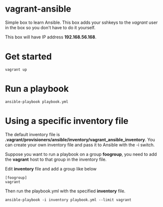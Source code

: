 # vagrant-ansible

Simple box to learn Ansible. This box adds your sshkeys to the *vagrant* user in the box so you don't have to do it yourself.

This box will have IP address **192.168.56.168**.

# Get started

```
vagrant up
```

# Run a playbook

```
ansible-playbook playbook.yml
```

# Using a specific **inventory** file

The default inventory file is **.vagrant/provisioners/ansible/inventory/vagrant_ansible_inventory**. You can create your own inventory file and pass it to Ansible with the -i switch.

Suppose you want to run a playbook on a group **foogroup**, you need to add the **vagrant** host to that group in the inventory file.

Edit **inventory** file and add a group like below

```
[foogroup]
vagrant
```

Then run the playbook.yml with the specified **inventory** file.

```
ansible-playbook -i inventory playbook.yml --limit vagrant
```
